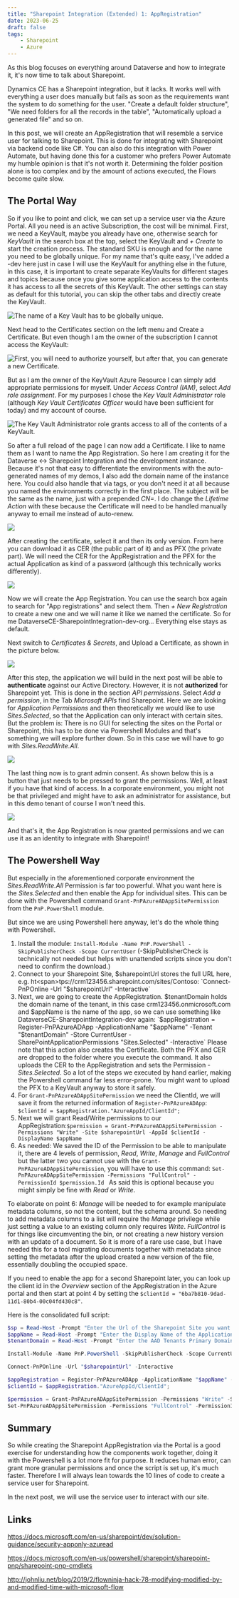 ```yaml
---
title: "Sharepoint Integration (Extended) 1: AppRegistration"
date: 2023-06-25
draft: false
tags: 
    - Sharepoint
    - Azure
---
```


As this blog focuses on everything around Dataverse and how to integrate it, it's now time to talk about Sharepoint. 

Dynamics CE has a Sharepoint integration, but it lacks. It works well with everything a user does manually but fails as soon as the requirements want the system to do something for the user. "Create a default folder structure", "We need folders for all the records in the table", "Automatically upload a generated file" and so on. 

In this post, we will create an AppRegistration that will resemble a service user for talking to Sharepoint. This is done for integrating with Sharepoint via backend code like C#. You can also do this integration with Power Automate, but having done this for a customer who prefers Power Automate my humble opinion is that it's not worth it. Determining the folder position alone is too complex and by the amount of actions executed, the Flows become quite slow. 

## The Portal Way
So if you like to point and click, we can set up a service user via the Azure Portal. All you need is an active Subscription, the cost will be minimal.
First, we need a KeyVault, maybe you already have one, otherwise search for _KeyVault_ in the search box at the top, select the KeyVault and _+ Create_ to start the creation process. The standard SKU is enough and for the name you need to be globally unique. For my name that's quite easy, I've added a -dev here just in case I will use the KeyVault for anything else in the future, in this case, it is important to create separate KeyVaults for different stages and topics because once you give some application access to the contents it has access to all the secrets of this KeyVault. The other settings can stay as default for this tutorial, you can skip the other tabs and directly create the KeyVault.

![The name of a Key Vault has to be globally unique.](CreateKeyVault.png)

Next head to the Certificates section on the left menu and Create a Certificate. But even though I am the owner of the subscription I cannot access the KeyVault:

![First, you will need to authorize yourself, but after that, you can generate a new Certificate.](GenerateCertificate.png)

But as I am the owner of the KeyVault Azure Resource I can simply add appropriate permissions for myself. Under _Access Control (IAM)_, select _Add role assignment_. For my purposes I chose the _Key Vault Administrator_ role (although _Key Vault Certificates Officer_ would have been sufficient for today) and my account of course.

![The _Key Vault Administrator_ role grants access to all of the contents of a KeyVault.](AddRole.png)

So after a full reload of the page I can now add a Certificate. I like to name them as I want to name the App Registration. So here I am creating it for the Dataverse <-> Sharepoint Integration and the development instance. Because it's not that easy to differentiate the environments with the auto-generated names of my demos, I also add the domain name of the instance here. You could also handle that via tags, or you don't need it at all because you named the environments correctly in the first place. The subject will be the same as the name, just with a prepended _CN=_. I do change the _Lifetime Action_ with these because the Certificate will need to be handled manually anyway to email me instead of auto-renew. 

![](NewCertificate.png)

After creating the certificate, select it and then its only version. From here you can download it as CER (the public part of it) and as PFX (the private part). We will need the CER for the AppRegistration and the PFX for the actual Application as kind of a password (although this technically works differently).

![](Download.png)

Now we will create the App Registration. You can use the search box again to search for "App registrations" and select them. Then _+ New Registration_ to create a new one and we will name it like we named the certificate. So for me DataverseCE-SharepointIntegration-dev-org... Everything else stays as default. 

Next switch to _Certificates & Secrets_, and Upload a Certificate, as shown in the picture below.

![](Upload.png)

After this step, the application we will build in the next post will be able to **authenticate** against our Active Directory. However, it is not **authorized** for Sharepoint yet. This is done in the section _API permissions_. Select _Add a permission_, in the Tab _Microsoft APIs_ find Sharepoint. Here we are looking for _Application Permissions_ and then theoretically we would like to use _Sites.Selected_, so that the Application can only interact with certain sites. But the problem is: There is no GUI for selecting the sites on the Portal or Sharepoint, this has to be done via Powershell Modules and that's something we will explore further down. So in this case we will have to go with _Sites.ReadWrite.All_.

![](AddPermission.png)

The last thing now is to grant admin consent. As shown below this is a button that just needs to be pressed to grant the permissions. Well, at least if you have that kind of access. In a corporate environment, you might not be that privileged and might have to ask an administrator for assistance, but in this demo tenant of course I won't need this.

![](Grant.png)

And that's it, the App Registration is now granted permissions and we can use it as an identity to integrate with Sharepoint!

## The Powershell Way
But especially in the aforementioned corporate environment the _Sites.ReadWrite.All_ Permission is far too powerful. What you want here is the _Sites.Selected_ and then enable the App for individual sites.
This can be done with the Powershell command `Grant-PnPAzureADAppSitePermission` from the `PnP.PowerShell` module. 

But since we are using Powershell here anyway, let's do the whole thing with Powershell.
1. Install the module: `Install-Module -Name PnP.PowerShell -SkipPublisherCheck -Scope CurrentUser` (-SkipPublisherCheck is technically not needed but helps with unattended scripts since you don't need to confirm the download.)
2. Connect to your Sharepoint Site, $sharepointUrl stores the full URL here, e.g. ht<span>tps://crm123456.sharepoint.com/sites/Contoso: `Connect-PnPOnline -Url "$sharepointUrl" -Interactive`
3. Next, we are going to create the AppRegistration. $tenantDomain holds the domain name of the tenant, in this case crm123456.onmicrosoft.com and $appName is the name of the app, so we can use something like DataverseCE-SharepointIntegration-dev again: `$appRegistration = Register-PnPAzureADApp -ApplicationName "$appName" -Tenant "$tenantDomain" -Store CurrentUser -SharePointApplicationPermissions "Sites.Selected" -Interactive`
Please note that this action also creates the Certificate. Both the PFX and CER are dropped to the folder where you execute the command. It also uploads the CER to the AppRegistration and sets the Permission - _Sites.Selected_. So a lot of the steps we executed by hand earlier, making the Powershell command far less error-prone.
You might want to upload the PFX to a KeyVault anyway to store it safely.
4. For `Grant-PnPAzureADAppSitePermission` we need the ClientId, we will save it from the returned information of `Register-PnPAzureADApp`: `$clientId = $appRegistration."AzureAppId/ClientId";`
5. Next we will grant Read/Write permissions to our AppRegistration:`$permission = Grant-PnPAzureADAppSitePermission -Permissions "Write" -Site $sharepointUrl -AppId $clientId -DisplayName $appName`
6. As needed: We saved the ID of the Permission to be able to manipulate it, there are 4 levels of permission, _Read_, _Write_, _Manage_ and _FullControl_ but the latter two you cannot use with the `Grant-PnPAzureADAppSitePermission`, you will have to use this command: `Set-PnPAzureADAppSitePermission -Permissions "FullControl" -PermissionId $permission.Id `
As said this is optional because you might simply be fine with _Read_ or _Write_.

To elaborate on point 6: _Manage_ will be needed to for example manipulate metadata columns, so not the content, but the schema around. So needing to add metadata columns to a list will require the _Manage_ privilege while just setting a value to an existing column only requires _Write_. _FullControl_ is for things like circumventing the bin, or not creating a new history version with an update of a document. So it is more of a rare use case, but I have needed this for a tool migrating documents together with metadata since setting the metadata after the upload created a new version of the file, essentially doubling the occupied space.

If you need to enable the app for a second Sharepoint later, you can look up the client id in the _Overview_ section of the AppRegistration in the Azure portal and then start at point 4 by setting the `$clientId = "6ba7b810-9dad-11d1-80b4-00c04fd430c8"`.

Here is the consolidated full script:

``` ps1
$sp = Read-Host -Prompt "Enter the Url of the Sharepoint Site you want to use the principle with, e.g. https://crm123456.sharepoint.com/sites/Contoso"
$appName = Read-Host -Prompt "Enter the Display Name of the Application in AAD, e.g. DataverseCE-SharepointIntegration-dev"
$tenantDomain = Read-Host -Prompt "Enter the AAD Tenants Primary Domain, e.g. crm123456.onmicrosoft.com"

Install-Module -Name PnP.PowerShell -SkipPublisherCheck -Scope CurrentUser

Connect-PnPOnline -Url "$sharepointUrl" -Interactive

$appRegistration = Register-PnPAzureADApp -ApplicationName "$appName" -Tenant "$tenantDomain" -Store CurrentUser -SharePointApplicationPermissions "Sites.Selected" -Interactive
$clientId = $appRegistration."AzureAppId/ClientId";

$permission = Grant-PnPAzureADAppSitePermission -Permissions "Write" -Site $sharepointUrl -AppId $clientId -DisplayName $appName
Set-PnPAzureADAppSitePermission -Permissions "FullControl" -PermissionId $permission.Id 
```

## Summary
So while creating the Sharepoint AppRegistration via the Portal is a good exercise for understanding how the components work together, doing it with the Powershell is a lot more fit for purpose. It reduces human error, can grant more granular permissions and once the script is set up, it's much faster. Therefore I will always lean towards the 10 lines of code to create a service user for Sharepoint.

In the next post, we will use the service user to interact with our site. 

## Links
https://docs.microsoft.com/en-us/sharepoint/dev/solution-guidance/security-apponly-azuread

https://docs.microsoft.com/en-us/powershell/sharepoint/sharepoint-pnp/sharepoint-pnp-cmdlets

http://johnliu.net/blog/2019/2/flowninja-hack-78-modifying-modified-by-and-modified-time-with-microsoft-flow 